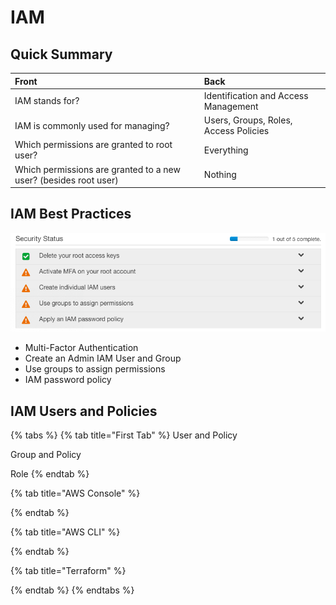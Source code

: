 # IAM

## Quick Summary

| Front | Back |
| :--- | :--- |
| IAM stands for? | Identification and Access Management |
| IAM is commonly used for managing? | Users, Groups, Roles, Access Policies |
| Which permissions are granted to root user? | Everything |
| Which permissions are granted to a new user? \(besides root user\) | Nothing |

## IAM Best Practices

![](../../../../.gitbook/assets/image.png)

* Multi-Factor Authentication
* Create an Admin IAM User and Group
* Use groups to assign permissions
* IAM password policy

## IAM Users and Policies

{% tabs %}
{% tab title="First Tab" %}
User and Policy

Group and Policy

Role
{% endtab %}

{% tab title="AWS Console" %}

{% endtab %}

{% tab title="AWS CLI" %}

{% endtab %}

{% tab title="Terraform" %}

{% endtab %}
{% endtabs %}

